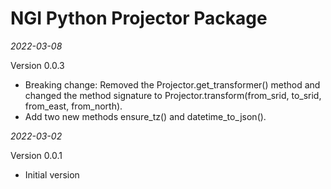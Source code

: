 # NGI Python Projector Package

_2022-03-08_

Version 0.0.3

- Breaking change: Removed the Projector.get_transformer() method and changed the 
  method signature to Projector.transform(from_srid, to_srid, from_east, from_north).
- Add two new methods ensure_tz() and datetime_to_json().

_2022-03-02_

Version 0.0.1

- Initial version


